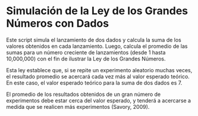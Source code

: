 # Simulación de la Ley de los Grandes Números con Dados

Este script simula el lanzamiento de dos dados y calcula la suma de los valores obtenidos en cada lanzamiento. 
Luego, calcula el promedio de las sumas para un número creciente de lanzamientos (desde 1 hasta 10,000,000) con el fin de ilustrar la Ley de los Grandes Números.

Esta ley establece que, si se repite un experimento aleatorio muchas veces, el resultado promedio se acercará cada vez más al valor esperado teórico. En este caso, el valor esperado teórico para la suma de dos dados es 7.

El promedio de los resultados obtenidos de un gran número de experimentos debe estar cerca del valor esperado, y tenderá a acercarse a medida que se realicen más experimentos (Savory, 2009).
